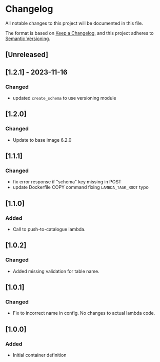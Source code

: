 <!-- markdownlint-disable MD003 -->

# Changelog

All notable changes to this project will be documented in this file.

The format is based on [Keep a Changelog](https://keepachangelog.com/en/1.0.0/),
and this project adheres to [Semantic Versioning](https://semver.org/spec/v2.0.0.html).

## [Unreleased]

## [1.2.1] - 2023-11-16

### Changed

- updated `create_schema` to use versioning module

## [1.2.0]

### Changed

- Update to base image 6.2.0

## [1.1.1]

### Changed

- fix error response if "schema" key missing in POST
- update Dockerfile COPY command fixing `LAMBDA_TASK_ROOT` typo

## [1.1.0]

### Added

- Call to push-to-catalogue lambda.

## [1.0.2]

### Changed

- Added missing validation for table name.

## [1.0.1]

### Changed

- Fix to incorrect name in config. No changes to actual lambda code.

## [1.0.0]

### Added

- Initial container definition
